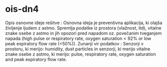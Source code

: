 ois-dn4
=======
Opis osnovne ideje rešitve : Osnovna ideja je preventivna aplikacija, ki olajša življenje ljudem z astmo. 
  Spremlja podatke iz prostora (vlažnost, itd), vitalne znake osebe z astmo in jih opozori pred napadom oz. povečanim
  tveganjem napada (high pulse or respiratory rate, oxygen saturation < 92% or low peak expiratory flow rate (<50%)).
Zunanji vir podatkov : Senzorji v prostoru, ki merijo: humidity, dust particles in senzorji, ki merijo vitalne znake 
  osebe z astmo, ki merijo: pulse, respiratory rate, oxygen saturation and peak expiratory flow rate.
